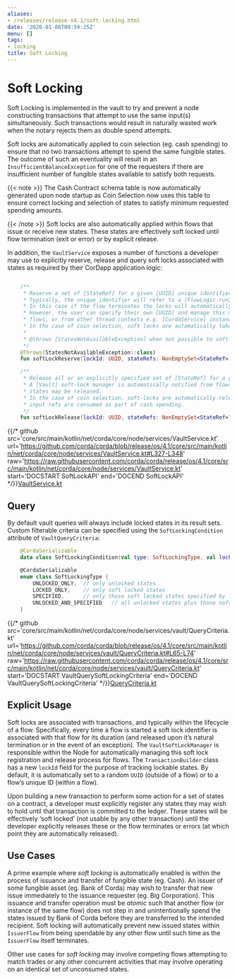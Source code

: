 ```yaml
---
aliases:
- /releases/release-V4.1/soft-locking.html
date: '2020-01-08T09:59:25Z'
menu: []
tags:
- locking
title: Soft Locking
---
```



# Soft Locking

Soft Locking is implemented in the vault to try and prevent a node constructing transactions that attempt to use the same input(s) simultaneously.
Such transactions would result in naturally wasted work when the notary rejects them as double spend attempts.

Soft locks are automatically applied to coin selection (eg. cash spending) to ensure that no two transactions attempt to
spend the same fungible states. The outcome of such an eventuality will result in an `InsufficientBalanceException` for one
of the requesters if there are insufficient number of fungible states available to satisfy both requests.

{{< note >}}
The Cash Contract schema table is now automatically generated upon node startup as Coin Selection now uses
this table to ensure correct locking and selection of states to satisfy minimum requested spending amounts.

{{< /note >}}
Soft locks are also automatically applied within flows that issue or receive new states.
These states are effectively soft locked until flow termination (exit or error) or by explicit release.

In addition, the `VaultService` exposes a number of functions a developer may use to explicitly reserve, release and
query soft locks associated with states as required by their CorDapp application logic:

```kotlin

    /**
     * Reserve a set of [StateRef] for a given [UUID] unique identifier.
     * Typically, the unique identifier will refer to a [FlowLogic.runId]'s [UUID] associated with an in-flight flow.
     * In this case if the flow terminates the locks will automatically be freed, even if there is an error.
     * However, the user can specify their own [UUID] and manage this manually, possibly across the lifetime of multiple
     * flows, or from other thread contexts e.g. [CordaService] instances.
     * In the case of coin selection, soft locks are automatically taken upon gathering relevant unconsumed input refs.
     *
     * @throws [StatesNotAvailableException] when not possible to soft-lock all of requested [StateRef].
     */
    @Throws(StatesNotAvailableException::class)
    fun softLockReserve(lockId: UUID, stateRefs: NonEmptySet<StateRef>)

    /**
     * Release all or an explicitly specified set of [StateRef] for a given [UUID] unique identifier.
     * A [Vault] soft-lock manager is automatically notified from flows that are terminated, such that any soft locked
     * states may be released.
     * In the case of coin selection, soft-locks are automatically released once previously gathered unconsumed
     * input refs are consumed as part of cash spending.
     */
    fun softLockRelease(lockId: UUID, stateRefs: NonEmptySet<StateRef>? = null)

```
{{/* github src='core/src/main/kotlin/net/corda/core/node/services/VaultService.kt' url='https://github.com/corda/corda/blob/release/os/4.1/core/src/main/kotlin/net/corda/core/node/services/VaultService.kt#L327-L348' raw='https://raw.githubusercontent.com/corda/corda/release/os/4.1/core/src/main/kotlin/net/corda/core/node/services/VaultService.kt' start='DOCSTART SoftLockAPI' end='DOCEND SoftLockAPI' */}}[VaultService.kt](https://github.com/corda/corda/blob/release/os/4.1/core/src/main/kotlin/net/corda/core/node/services/VaultService.kt)

## Query

By default vault queries will always include locked states in its result sets.
Custom filterable criteria can be specified using the `SoftLockingCondition` attribute of `VaultQueryCriteria`:

```kotlin
    @CordaSerializable
    data class SoftLockingCondition(val type: SoftLockingType, val lockIds: List<UUID> = emptyList())

    @CordaSerializable
    enum class SoftLockingType {
        UNLOCKED_ONLY,  // only unlocked states
        LOCKED_ONLY,    // only soft locked states
        SPECIFIED,      // only those soft locked states specified by lock id(s)
        UNLOCKED_AND_SPECIFIED   // all unlocked states plus those soft locked states specified by lock id(s)
    }

```
{{/* github src='core/src/main/kotlin/net/corda/core/node/services/vault/QueryCriteria.kt' url='https://github.com/corda/corda/blob/release/os/4.1/core/src/main/kotlin/net/corda/core/node/services/vault/QueryCriteria.kt#L65-L74' raw='https://raw.githubusercontent.com/corda/corda/release/os/4.1/core/src/main/kotlin/net/corda/core/node/services/vault/QueryCriteria.kt' start='DOCSTART VaultQuerySoftLockingCriteria' end='DOCEND VaultQuerySoftLockingCriteria' */}}[QueryCriteria.kt](https://github.com/corda/corda/blob/release/os/4.1/core/src/main/kotlin/net/corda/core/node/services/vault/QueryCriteria.kt)

## Explicit Usage

Soft locks are associated with transactions, and typically within the lifecycle of a flow. Specifically, every time a
flow is started a soft lock identifier is associated with that flow for its duration (and released upon it’s natural
termination or in the event of an exception). The `VaultSoftLockManager` is responsible within the Node for
automatically managing this soft lock registration and release process for flows. The `TransactionBuilder` class has a
new `lockId` field for the purpose of tracking lockable states. By default, it is automatically set to a random
`UUID` (outside of a flow) or to a flow’s unique ID (within a flow).

Upon building a new transaction to perform some action for a set of states on a contract, a developer must explicitly
register any states they may wish to hold until that transaction is committed to the ledger. These states will be effectively ‘soft
locked’ (not usable by any other transaction) until the developer explicitly releases these or the flow terminates or errors
(at which point they are automatically released).


## Use Cases

A prime example where *soft locking* is automatically enabled is within the process of issuance and transfer of fungible
state (eg. Cash). An issuer of some fungible asset (eg. Bank of Corda) may wish to transfer that new issue immediately
to the issuance requester (eg. Big Corporation). This issuance and transfer operation must be *atomic* such that another
flow (or instance of the same flow) does not step in and unintentionally spend the states issued by Bank of Corda
before they are transferred to the intended recipient. Soft locking will automatically prevent new issued states within
`IssuerFlow` from being spendable by any other flow until such time as the `IssuerFlow` itself terminates.

Other use cases for *soft locking* may involve competing flows attempting to match trades or any other concurrent
activities that may involve operating on an identical set of unconsumed states.

